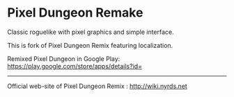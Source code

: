 Pixel Dungeon Remake
=====================

Classic roguelike with pixel graphics and simple interface.

This is fork of Pixel Dungeon Remix featuring localization.

Remixed Pixel Dungeon in Google Play: https://play.google.com/store/apps/details?id=



-------------------------------------------------------------------------------
Official web-site of Pixel Dungeon Remix : http://wiki.nyrds.net

